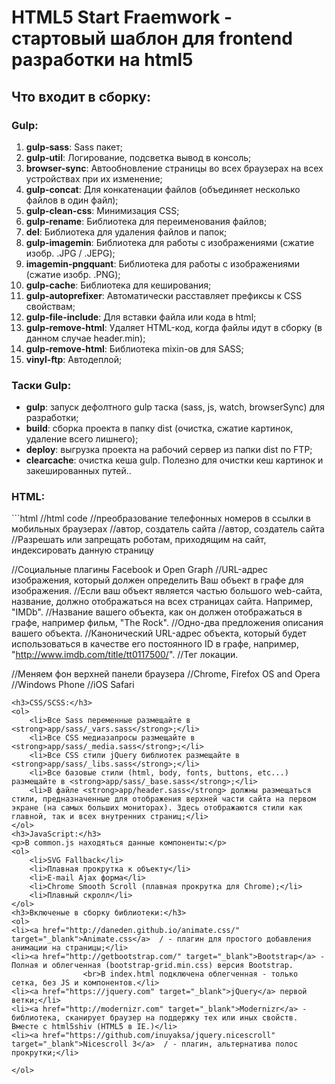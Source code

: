 <h1>HTML5 Start Fraemwork - cтартовый шаблон для frontend разработки на html5</h1>

<h2>Что входит в сборку:</h2>

<h3>Gulp:</h3>
<ol>
<li><strong>gulp-sass</strong>: Sass пакет;</li>
<li><strong>gulp-util</strong>: Логирование, подсветка вывод в консоль;</li>
<li><strong>browser-sync</strong>: Автообновление страницы во всех браузерах на всех устройствах при их изменение;</li>
<li><strong>gulp-concat</strong>: Для конкатенации файлов (объединяет несколько файлов в один файл);</li>
<li><strong>gulp-clean-css</strong>: Минимизация CSS;</li>
<li><strong>gulp-rename</strong>: Библиотека для переименования файлов;</li>
<li><strong>del</strong>: Библиотека для удаления файлов и папок;</li>
<li><strong>gulp-imagemin</strong>: Библиотека для работы с изображениями (сжатие изобр. .JPG / .JEPG);</li>
<li><strong>imagemin-pngquant</strong>: Библиотека для работы с изображениями (сжатие изобр. .PNG);</li>
<li><strong>gulp-cache</strong>: Библиотека для кеширования;</li>
<li><strong>gulp-autoprefixer</strong>: Автоматически расставляет префиксы к CSS свойствам;</li>
<li><strong>gulp-file-include</strong>: Для вставки файла или кода в html;</li>
<li><strong>gulp-remove-html</strong>: Удаляет HTML-код, когда файлы идут в сборку (в данном случае header.min);</li>
<li><strong>gulp-remove-html</strong>: Библиотека mixin-ов для SASS;</li>
<li><strong>vinyl-ftp</strong>: Автодеплой;</li>
</ol>
<h3>Таски Gulp:</h3>
<ul>
	<li><strong>gulp</strong>: запуск дефолтного gulp таска (sass, js, watch, browserSync) для разработки;</li>
	<li><strong>build</strong>: сборка проекта в папку dist (очистка, сжатие картинок, удаление всего лишнего);</li>
	<li><strong>deploy</strong>: выгрузка проекта на рабочий сервер из папки dist по FTP;</li>
	<li><strong>clearcache</strong>: очистка кеша gulp. Полезно для очистки кеш картинок и закешированных путей..</li>
</ul>

<h3>HTML:</h3>
```html
//html code
<meta name="format-detection" content="telephone=no"> //преобразование телефонных номеров в ссылки в мобильных браузерах
<meta name="author" content="Name"> //автор, создатель сайта
<meta name="copyright" content="&copy; Сайт корпорации МММ 2013-2016"> //автор, создатель сайта
<meta name="robots" content="index, follow"> //Разрешать или запрещать роботам, приходящим на сайт, индексировать данную страницу

//Социальные плагины Facebook и Open Graph
<meta property="og:image" content="http://www.site.com/img/icon_325x325.png"> //URL-адрес изображения, который должен определить Ваш объект в графе для изображения.
<meta property="og:site_name" content="Название сайта"> //Если ваш объект является частью большого web-сайта, название, должно отображаться на всех страницах сайта. Например, "IMDb".
<meta property="og:title" content="Заголовок сайта "> //Название вашего объекта, как он должен отображаться в графе, например фильм, "The Rock".
<meta property="og:description" content="Описание сайта" /> //Одно-два предложения описания вашего объекта.
<meta property="og:url" content="http://www.site.ru/"> //Канонический URL-адрес объекта, который будет использоваться в качестве его постоянного ID в графе, например, "http://www.imdb.com/title/tt0117500/".
<meta property="og:locale" content="ru_RU"> //Тег локации.

//Меняем фон верхней панели браузера
<meta name="theme-color" content="#000"> //Chrome, Firefox OS and Opera
<meta name="msapplication-navbutton-color" content="#000"> //Windows Phone
<meta name="apple-mobile-web-app-status-bar-style" content="#000"> //iOS Safari
```
<h3>CSS/SCSS:</h3>
<ol>
	<li>Все Sass переменные размещайте в <strong>app/sass/_vars.sass</strong>;</li>
	<li>Все CSS медиазапросы размещайте в <strong>app/sass/_media.sass</strong>;</li>
	<li>Все CSS стили jQuery библиотек размещайте в <strong>app/sass/_libs.sass</strong>;</li>
	<li>Все базовые стили (html, body, fonts, buttons, etc...) размещайте в <strong>app/sass/_base.sass</strong>;</li>
	<li>В файле <strong>app/header.sass</strong> должны размещаться стили, предназначенные для отображения верхней части сайта на первом экране (на самых больших мониторах). Здесь отображаются стили как главной, так и всех внутренних страниц;</li>
</ol>
<h3>JavaScript:</h3>
<p>В common.js находяться данные компоненты:</p>
<ol>
	<li>SVG Fallback</li>
	<li>Плавная прокрутка к объекту</li>
	<li>E-mail Ajax форма</li>
	<li>Chrome Smooth Scroll (плавная прокрутка для Chrome);</li>
	<li>Плавный скролл</li>
</ol>
<h3>Включеные в сборку библиотеки:</h3>
<ol>
<li><a href="http://daneden.github.io/animate.css/" target="_blank">Animate.css</a>  / - плагин для простого добавления анимации на страницы;</li>
<li><a href="http://getbootstrap.com/" target="_blank">Bootstrap</a> - Полная и облегченная (bootstrap-grid.min.css) версия Bootstrap.
				<br>В index.html подключена облегченная - только сетка, без JS и компонентов.</li>
<li><a href="https://jquery.com" target="_blank">jQuery</a> первой ветки;</li>
<li><a href="http://modernizr.com" target="_blank">Modernizr</a> - библиотека, сканирует браузер на поддержку тех или иных свойств. Вместе с html5shiv (HTML5 в IE.)</li>
<li><a href="https://github.com/inuyaksa/jquery.nicescroll" target="_blank">Nicescroll 3</a>  / - плагин, альтернатива полос прокрутки;</li>

</ol>